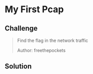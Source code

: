 # My First Pcap

## Challenge

> Find the flag in the network traffic
>
> Author: freethepockets

## Solution



